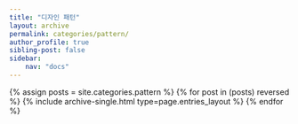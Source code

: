 ```yaml
---
title: "디자인 패턴"
layout: archive
permalink: categories/pattern/
author_profile: true
sibling-post: false
sidebar: 
    nav: "docs"
---
```


{% assign posts = site.categories.pattern %}
{% for post in (posts) reversed %} {% include archive-single.html type=page.entries_layout %} {% endfor %}